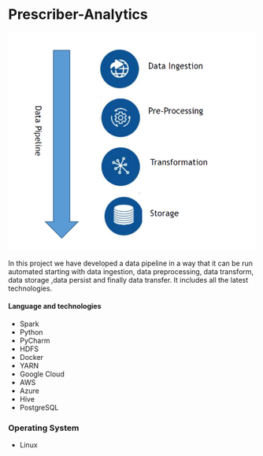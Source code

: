 # Prescriber-Analytics

![Pipeline.png](images/Pipeline.png)

In this project we have developed a data pipeline in a way that it can be run automated starting with data ingestion, data preprocessing, data transform, data storage ,data persist and finally data transfer. It includes all the latest technologies.

#### Language and technologies
* Spark
* Python
* PyCharm
* HDFS
* Docker
* YARN 
* Google Cloud
* AWS
* Azure
* Hive
* PostgreSQL

### Operating System
* Linux
